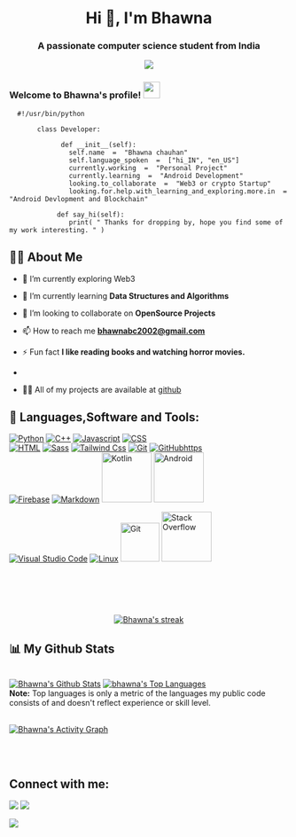 <h1 align="center">Hi 👋, I'm Bhawna</h1>
<h3 align="center">A passionate computer science student from India</h3>

<p align="center">
  <img src="https://komarev.com/ghpvc/?username=vivek9patel&color=blueviolet&style=flat">
</p>

<h3> 
     Welcome to Bhawna's profile! <img src="https://emojis.slackmojis.com/emojis/images/1531849430/4246/blob-sunglasses.gif?1531849430" width="30" />
</h3>

<p>

      #!/usr/bin/python

           class Developer:

                 def __init__(self):
                   self.name  =  "Bhawna chauhan"
                   self.language_spoken  =  ["hi_IN", "en_US"]
                   currently.working  =  "Personal Project"
                   currently.learning  =  "Android Development"
                   looking.to_collaborate  =  "Web3 or crypto Startup"
                   looking.for.help.with_learning_and_exploring.more.in  =  "Android Devlopment and Blockchain"
        
                def say_hi(self):
                   print( " Thanks for dropping by, hope you find some of my work interesting. " )


</p>


<!--
----------------------------------------------------
-->
## 🙋‍♂️ About Me

- 🔭 I’m currently exploring Web3

- 🌱 I’m currently learning **Data Structures and Algorithms**

- 👯 I’m looking to collaborate on **OpenSource Projects**

- 📫 How to reach me **bhawnabc2002@gmail.com**

- ⚡ Fun fact **I like reading books and watching horror movies.**
- 
- 👨‍💻 All of my projects are available at [github](https://github.com/Bhawna1203?tab=repositories)


## 🚀 Languages,Software and Tools:

<p>

<a href="#"><img alt="Python" src="http://img.shields.io/badge/-Python-3776AB?style=for-the-badge&logo=python&logoColor=ffffff"></a>
<a href="#"><img alt="C++" src="https://img.shields.io/badge/C%2B%2B-00599C?style=for-the-badge&logo=c%2B%2B&logoColor=white"></a>
<a href="#"><img alt="Javascript" src="https://img.shields.io/badge/-JavaScript-%23F7DF1C?style=for-the-badge&logo=javascript&logoColor=000000&labelColor=%23F7DF1C&color=%23FFCE5A"></a>
<a href="#"><img alt="CSS" src="https://img.shields.io/badge/-CSS3-%231572B6?style=for-the-badge&logo=css3"></a>
     <br>
<a href="#"><img alt="HTML" src="https://img.shields.io/badge/-HTML5-%23E44D27?style=for-the-badge&logo=html5&logoColor=ffffff"></a>
<a href="#"><img alt="Sass" src="https://img.shields.io/badge/-Sass-%23CC6699?style=for-the-badge&logo=sass&logoColor=ffffff"></a>
<a href="#"><img alt="Tailwind Css" src="https://img.shields.io/badge/Tailwind_CSS-38B2AC?style=for-the-badge&logo=tailwind-css&logoColor=white"></a>
<a href="#"><img alt="Git" src="https://img.shields.io/badge/-Git-%23F05032?style=for-the-badge&logo=git&logoColor=%23ffffff"></a>
<a href="#"><img alt="GitHubhttps" src="https://img.shields.io/badge/-GitHub-181717?style=for-the-badge&logo=github"></a>
     <br>
<a href="#"><img alt="Firebase" src="https://img.shields.io/badge/-Firebase-FFCA28?style=for-the-badge&logo=firebase&logoColor=ffffff"></a>
<a href="#"><img alt="Markdown" src="https://img.shields.io/badge/Markdown-000000?style=for-the-badge&logo=markdown&logoColor=white"></a>
<a href="#"><img alt="Kotlin" src="https://img.shields.io/badge/Kotlin-0095D5?&style=for-the-badge&logo=kotlin&logoColor=white" width="90" ></a>
<a href="#"><img alt="Android" src="https://img.shields.io/badge/Android-3DDC84?style=for-the-badge&logo=android&logoColor=white" width="90" ></a>


</p>     

<p>
<a href="#"><img alt="Visual Studio Code" src="http://img.shields.io/badge/-VS%20Code-007ACC?style=for-the-badge&logo=visual-studio-code&logoColor=ffffff"></a>
<a href="#"><img alt="Linux" src="http://img.shields.io/badge/-Linux-0078D6?style=for-the-badge&logo=linux&logoColor=ffffff" ></a>
<a href="#"><img alt="Git" src="https://img.shields.io/badge/Git-F05033.svg?logo=git&logoColor=white" width="70"></a>
<a href="#"><img alt="Stack Overflow" src="https://img.shields.io/badge/-Stack%20Overflow-FE7A16?logo=stack-overflow&logoColor=white" width="90"></a>
</p>

<br />
<br>
</p>


<br/>

<p align="center">
    <a href="https://github.com/Bhawna1203/github-readme-streak-stats">
        <img title="🔥 Get streak stats for your profile at git.io/streak-stats" alt="Bhawna's streak" src="https://github-readme-streak-stats.herokuapp.com/?user=Bhawna1203&theme=black-ice&hide_border=true&stroke=0000&background=060A0CD0"/>
    </a>
</p>

## 📊 My Github Stats

  <br/>
    <a href="https://github.com/Bhawna1203/github-readme-stats"><img alt="Bhawna's Github Stats" src="https://github-readme-stats.vercel.app/api?username=Bhawna1203&show_icons=true&count_private=true&theme=react&hide_border=true&bg_color=0D1117" /></a>
  <a href="https://github.com/Bhawna1203/github-readme-stats"><img alt="bhawna's Top Languages" src="https://github-readme-stats.vercel.app/api/top-langs/?username=Bhawna1203&langs_count=8&count_private=true&layout=compact&theme=react&hide_border=true&bg_color=0D1117" /></a>
  <br/>
  <b>Note:</b> Top languages is only a metric of the languages my public code consists of and doesn't reflect experience or skill level.


<br/>
<br/>

<a href="https://github.com/Bhawna1203/github-readme-activity-graph"><img alt="Bhawna's Activity Graph" src="https://activity-graph.herokuapp.com/graph?username=Bhawna1203&bg_color=0D1117&color=5BCDEC&line=5BCDEC&point=FFFFFF&hide_border=true" /></a>

<br/>
<br/>

## Connect with me:
<p align="left">

<a href = "https://www.linkedin.com/in/bhawna-chauhan-00a32a200/"><img src="https://img.shields.io/badge/-bhawnaChauhan-0077B5?style=flat&logo=Linkedin&logoColor=white" /></a>
<a href="mailto:bhawnabc2002@gmail.com"><img src="https://img.shields.io/badge/-bhawnabc2002@gmail.com-D14836?style=flat&logo=Gmail&logoColor=white"/></a>


<a href = "https://twitter.com/BhawnaC18275984?t=CvNYst1mt3205EcytAjLbA&s=09"><img src="https://img.shields.io/badge/-@bhawnaChauhan-1877F2?style=flat&logo=Twitter&logoColor=white"/></a>

</p>

